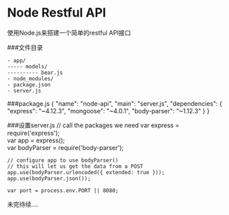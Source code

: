 # Node Restful API
使用Node.js来搭建一个简单的restful API接口

###文件目录

    - app/
    ----- models/
    ---------- bear.js  
    - node_modules/    
    - package.json      
    - server.js         

###package.js
    {
    "name": "node-api",
    "main": "server.js",
    "dependencies": {
        "express": "~4.12.3",
        "mongoose": "~4.0.1",
        "body-parser": "~1.12.3"
       }
    }

###设置server.js
    // call the packages we need
	var express    = require('express');       
	var app        = express();                
	var bodyParser = require('body-parser');
	
	// configure app to use bodyParser()
	// this will let us get the data from a POST
	app.use(bodyParser.urlencoded({ extended: true }));
	app.use(bodyParser.json());
	
	var port = process.env.PORT || 8080;     

未完待续....
  